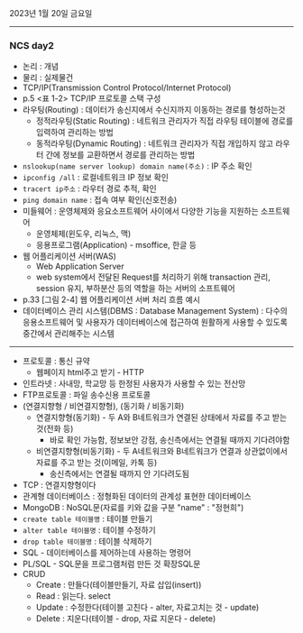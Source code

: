2023년 1월 20일 금요일

---

### NCS day2

- 논리 : 개념 
- 물리 : 실제물건
- TCP/IP(Transmission Control Protocol/Internet Protocol)
- p.5 <표 1-2> TCP/IP 프로토콜 스택 구성
- 라우팅(Routing) : 데이터가 송신지에서 수신지까지 이동하는 경로를 형성하는것
  - 정적라우팅(Static Routing) : 네트워크 관리자가 직접 라우팅 테이블에 경로를 입력하여 관리하는 방법
  - 동적라우팅(Dynamic Routing) : 네트워크 관리자가 직접 개입하지 않고 라우터 간에 정보를 교환하면서 경로를 관리하는 방법
- `nslookup(name server lookup) domain name(주소)` : IP 주소 확인
- `ipconfig /all` : 로컬네트워크 IP 정보 확인
- `tracert ip주소` : 라우터 경로 추적, 확인
- `ping domain name` : 접속 여부 확인(신호전송) 
- 미들웨어 : 운영체제와 응요소프트웨어 사이에서 다양한 기능을 지원하는 소프트웨어
  - 운영체제(윈도우, 리눅스, 맥)
  - 응용프로그램(Application) - msoffice, 한글 등
- 웹 어플리케이션 서버(WAS)
  - Web Application Server
  - web system에서 전달된 Request를 처리하기 위해 transaction 관리, session 유지, 부하분산 등의 역할을 하는 서버의 소프트웨어
- p.33 [그림 2-4] 웹 어플리케이션 서버 처리 흐름 예시
- 데이터베이스 관리 시스템(DBMS : Database Management System) : 다수의 응용소프트웨어 및 사용자가 데이터베이스에 접근하여 원활하게 사용할 수 있도록 중간에서 관리해주는 시스템

---

- 프로토콜 : 통신 규약
  - 웹페이지 html주고 받기 - HTTP
- 인트라넷 : 사내망, 학교망 등 한정된 사용자가 사용할 수 있는 전산망
- FTP프로토콜 : 파일 송수신용 프로토콜
- (연결지향형 / 비연결지향형), (동기화 / 비동기화)
  - 연결지향형(동기화) - 두 A와 B네트워크가 연결된 상태에서 자료를 주고 받는 것(전화 등)
    - 바로 확인 가능함, 정보보안 강점, 송신측에서는 연결될 때까지 기다려야함
  - 비연결지향형(비동기화) - 두 A네트워크와 B네트워크가 연결과 상관없이에서 자료를 주고 받는 것(이메일, 카톡 등)
    - 송신측에서는 연결될 때까지 안 기다려도됨
- TCP :  연결지향형이다
- 관계형 데이터베이스 : 정형화된 데이터의 관계성 표현한 데이터베이스
- MongoDB : NoSQL문(자료를 키와 값을 구분 "name" :  "정현희")
- `create table 테이블명` : 테이블 만들기 
- `alter table 테이블명` : 테이블 수정하기 
- `drop table 테이블명` : 테이블 삭제하기 
- SQL - 데이터베이스를 제어하는데 사용하는 명령어
- PL/SQL - SQL문을 프로그램처럼 만든 것 확장SQL문
- CRUD
  - Create : 만들다(테이블만들기, 자료 삽입(insert))
  - Read : 읽는다. select 
  - Update : 수정한다(테이블 고친다 - alter, 자료고치는 것 - update)
  - Delete : 지운다(테이블 - drop, 자료 지운다 - delete)
